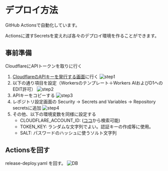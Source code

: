 # デプロイ方法
GitHub Actionsで自動化しています。

Actionsに渡すSecretsを変えれば各々のデプロイ環境を作ることができます。


## 事前準備
CloudflareにAPIトークンを取りに行く
1. [CloudflareのAPIキーを発行する画面](https://dash.cloudflare.com/profile/api-tokens)に行く
  ![step1](https://github.com/chuo-u-ids-iio/pet-backend/assets/49401718/443a931b-813a-4c23-838f-ec2f62546b1e)
2. 以下の通り項目を設定（Workersのテンプレート＋Workers AIおよびD1へのEDIT許可）
  ![step2](https://github.com/chuo-u-ids-iio/pet-backend/assets/49401718/ea1089c3-f93f-4626-996b-0c75480295db)
3. APIキーをコピーする
  ![step3](https://github.com/chuo-u-ids-iio/pet-backend/assets/49401718/f3ccc556-bbad-434b-926c-ac0dbf5e7e96)
4. レポジトリ設定画面の Security -> Secrets and Variables -> Repository secretsに追加
  ![step4](https://github.com/chuo-u-ids-iio/pet-backend/assets/49401718/d6e0ead5-be75-4d01-87ec-f8b569ca7f64)
5. その他、以下の環境変数を同様に設定する
	* CLOUDFLARE_ACCOUNT_ID: ([ココ](https://developers.cloudflare.com/fundamentals/setup/find-account-and-zone-ids/)から検索可能)
	* TOKEN_KEY: ランダムな文字列でよい。認証キーの作成等に使用。
	* SALT: パスワードのハッシュに使うソルト文字列

## Actionsを回す
release-deploy.yaml を回す。
![DB](https://github.com/chuo-u-ids-iio/pet-backend/assets/49401718/25eb9376-1453-4c37-b051-a2b952612ecf)


